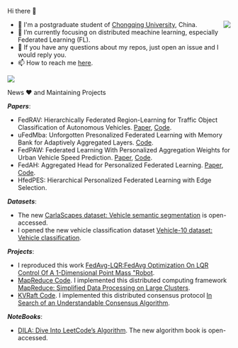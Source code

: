 Hi there 👋

<img align="right" src="https://github-readme-stats.vercel.app/api?username=yjzhai-cs&show_icons=true&count_private=true&theme=transparent" />

 
 - 🤖 I'm a postgraduate student of [Chongqing University](https://www.cqu.edu.cn/), China.
 - 🌱 I’m currently focusing on distributed meachine learning, especially Federated Learning (FL).
 - 👀 If you have any questions about my repos, just open an issue and I would reply you.
 - 📫 How to reach me [here](yjzhai-cs@gmail.com).


<!--[![6.5840](https://github-readme-stats.vercel.app/api/pin/?username=yjzhai&repo=6.5840&theme=transparent)](https://github.com/yjzhai/6.5840)-->

<img src="https://github-profile-summary-cards.vercel.app/api/cards/profile-details?username=yjzhai-cs&theme=transparent"/>

News ❤ and Maintaining Projects

***Papers***: 
-  FedRAV: Hierarchically Federated Region-Learning for Traffic Object Classification of Autonomous Vehicles. [Paper](https://arxiv.org/abs/2411.13979), [Code](https://github.com/yjzhai-cs/FedRAV).
-  uFedMba: Unforgotten Presonalized Federated Learning with Memory Bank for Adaptively Aggregated Layers. [Code](https://github.com/yjzhai-cs/uFedMba).
-  FedPAW: Federated Learning With Personalized Aggregation Weights for Urban Vehicle Speed Prediction. [Paper](https://ieeexplore.ieee.org/abstract/document/10663571), [Code](https://github.com/heyuepeng/PFLlibVSP).
-  FedAH: Aggregated Head for Personalized Federated Learning. [Paper](https://arxiv.org/pdf/2412.01295), [Code](https://github.com/heyuepeng/FedAH).
-  HfedPES: Hierarchical Personalized Federated Learning with Edge Selection.


***Datasets***:  
-  The new [CarlaScapes dataset: Vehicle semantic segmentation](https://github.com/yjzhai-cs/CarlaScapes) is open-accessed.
-  I opened the new vehicle classification dataset [Vehicle-10 dataset: Vehicle classification](https://github.com/yjzhai-cs/Vehicle-10).

***Projects***:
-  I reproduced this work [FedAvg-LQR:FedAvg Optimization On LQR Control Of A 1-Dimensional Point Mass "Robot](https://github.com/dflr-lab/FedAvg-LQR).
-  [MapReduce Code](https://github.com/yjzhai-cs/MapReduce). I implemented this distributed computing framework [MapReduce: Simplified Data Processing on Large Clusters](https://github.com/yjzhai-cs/MapReduce). 
-  [KVRaft Code](https://github.com/yjzhai-cs/KVRaft). I implemented this distributed consensus protocol [In Search of an Understandable Consensus Algorithm](https://github.com/yjzhai-cs/KVRaft).

***NoteBooks***:
- [DILA: Dive Into LeetCode’s Algorithm](https://github.com/dcsr-lab/DILA). The new algorithm book is open-accessed.

